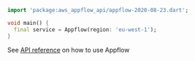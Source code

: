 ```dart
import 'package:aws_appflow_api/appflow-2020-08-23.dart';

void main() {
  final service = Appflow(region: 'eu-west-1');
}
```

See [API reference](https://pub.dev/documentation/aws_appflow_api/latest/appflow-2020-08-23/Appflow-class.html) on how to use Appflow
